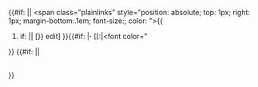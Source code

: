 <div style="clear: both; <!--
         -->position: relative; <!--
         -->border: {{{border-type|solid}}} {{{titleborder|{{{border|#ababab}}}}}}; <!--
         -->border-width: {{{border-top|{{{border-width|1}}}}}}px {{{border-width|1}}}px 0; <!--
         -->background: {{{titlebackground|#bcbcbc}}};<!--
         --> color: {{{titleforeground|#000}}}; <!--
         -->padding: .1em;<!--
         -->text-align: {{{title-align|center}}};<!--
         -->margin-bottom: 0px;<!--
         -->">

{{#if: \|\| \<span class="plainlinks" style="position: absolute; top:
1px; right: 1px; margin-bottom:.1em; font-size:; color: "\>{{

1.  if: \|\| \[}}
    <span style="color: {{{titleforeground|#000}}}">edit</span>\] }}{{#if:
    \|**·** \[\[:\|\<font color=" 

</span>}} {{#if:
\|<span style="font-size:{{{title-font-size|100%}}}; font-weight:bold; margin: 0; padding:0; padding-bottom:.1em; color:{{{titleforeground|#000}}};{{{extra|}}}"></span>\|

<h2 style="font-size:{{{title-font-size|100%}}}; font-weight:bold; border: none; margin: 0; padding:0; padding-bottom:.1em; color:{{{titleforeground|#000}}};{{{extra|}}}">

</h2>

}}

</div>
<div style="display:block; border: {{{border-width|1}}}px solid {{{border|#ababab}}}; <!--
         -->border-top-width: {{{border-top|1}}}px; <!--
         -->vertical-align: top;<!--
         -->background: {{{background|#fefeef}}};<!--
         -->opacity: {{{background-opacity|1}}};<!--
         --> color: {{{foreground|#000}}}; <!--
         -->text-align: {{{text-align|left}}};<!--
         --> margin: 0 0 10px; <!--
         -->padding: {{{padding|1em}}};<!--
         -->padding-top: {{{padding-top|.3em;}}}">

<noinclude>

</noinclude>